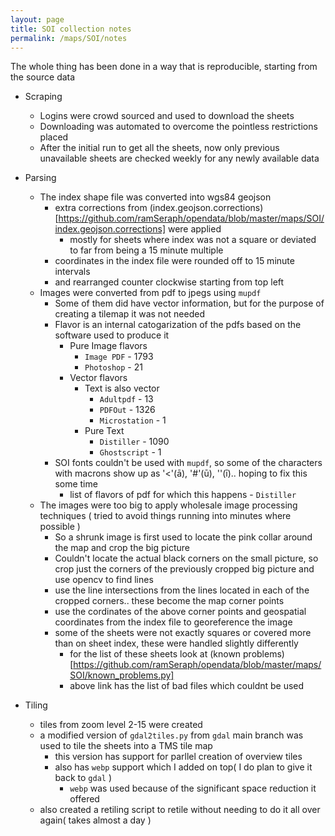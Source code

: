 ```yaml
---
layout: page
title: SOI collection notes
permalink: /maps/SOI/notes
---
```


The whole thing has been done in a way that is reproducible, starting from the source data

* Scraping
    * Logins were crowd sourced and used to download the sheets
    * Downloading was automated to overcome the pointless restrictions placed
    * After the initial run to get all the sheets, now only previous unavailable sheets are checked weekly for any newly available data

* Parsing
    * The index shape file was converted into wgs84 geojson
        * extra corrections from (index.geojson.corrections)[https://github.com/ramSeraph/opendata/blob/master/maps/SOI/index.geojson.corrections] were applied
            * mostly for sheets where index was not a square or deviated to far from being a 15 minute multiple
        * coordinates in the index file were rounded off to 15 minute intervals
        * and rearranged counter clockwise starting from top left
    * Images were converted from pdf to jpegs using `mupdf`
        * Some of them did have vector information, but for the purpose of creating a tilemap it was not needed
        * Flavor is an internal catogarization of the pdfs based on the software used to produce it
            * Pure Image flavors
                * `Image PDF` - 1793
                * `Photoshop` - 21
            * Vector flavors
                * Text is also vector
                    * `Adultpdf` - 13
                    * `PDFOut` - 1326
                    * `Microstation` - 1
                * Pure Text
                    * `Distiller` - 1090
                    * `Ghostscript` - 1
        * SOI fonts couldn't be used with `mupdf`, so some of the characters with macrons show up as '<'(ā), '#'(ū), '\'(ī).. hoping to fix this some time
            * list of flavors of pdf for which this happens  - `Distiller`
    * The images were too big to apply wholesale image processing techniques ( tried to avoid things running into minutes where possible )
        * So a shrunk image is first used to locate the pink collar around the map and crop the big picture
        * Couldn't locate the actual black corners on the small picture, so crop just the corners of the previously cropped big picture and use opencv to find lines
        * use the line intersections from the lines located in each of the cropped corners.. these become the map corner points
        * use the cordinates of the above corner points and geospatial coordinates from the index file to georeference the image
        * some of the sheets were not exactly squares or covered more than on sheet index, these were handled slightly differently
            * for the list of these sheets look at (known problems)[https://github.com/ramSeraph/opendata/blob/master/maps/SOI/known_problems.py]
            * above link has the list of bad files which couldnt be used
* Tiling 
    * tiles from zoom level 2-15 were created
    * a modified version of `gdal2tiles.py` from `gdal` main branch was used to tile the sheets into a TMS tile map  
        * this version has support for parllel creation of overview tiles
        * also has `webp` support which I added on top( I do plan to give it back to `gdal` )
            * `webp` was used because of the significant space reduction it offered
    * also created a retiling script to retile without needing to do it all over again( takes almost a day )
